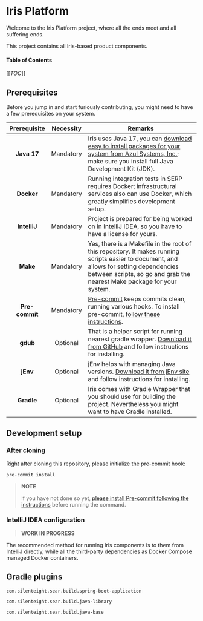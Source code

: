# Iris Platform <!-- omit in toc -->

Welcome to the Iris Platform project, where all the ends meet and all suffering ends.

This project contains all Iris-based product components.

#### Table of Contents <!-- omit in toc -->

[[_TOC_]]

## Prerequisites

Before you jump in and start furiously contributing, you might need to have a few prerequisites on your system.

|  Prerequisite  | Necessity | Remarks                                                                                                                                                                                                                                               |
|:--------------:|:---------:|-------------------------------------------------------------------------------------------------------------------------------------------------------------------------------------------------------------------------------------------------------|
|  **Java 17**   | Mandatory | Iris uses Java 17, you can  [download easy to install packages for your system from Azul Systems, Inc.](https://www.azul.com/downloads/zulu-community/?&version=java-17-lts#download-openjdk); make sure you install full Java Development Kit (JDK). |
|   **Docker**   | Mandatory | Running integration tests in SERP requires Docker; infrastructural services also can use Docker, which greatly simplifies development setup.                                                                                                          |
|  **IntelliJ**  | Mandatory | Project is prepared for being worked on in IntelliJ IDEA, so you have to have a license for yours.                                                                                                                                                    |
|    **Make**    | Mandatory | Yes, there is a Makefile in the root of this repository. It makes running scripts easier to document, and allows for setting dependencies between scripts, so go and grab the nearest Make package for your system.                                   |
| **Pre-commit** | Mandatory | [Pre-commit](https://pre-commit.com) keeps commits clean, running various hooks. To install pre-commit, [follow these instructions](docs/development/installing-pre-commit.md).                                                                       |
|    **gdub**    | Optional  | That is a helper script for running nearest gradle wrapper. [Download it from GitHub](https://github.com/dougborg/gdub) and follow instructions for installing.                                                                                       |
|    **jEnv**    | Optional  | jEnv helps with managing Java versions. [Download it from jEnv site](https://www.jenv.be/) and follow instructions for installing.                                                                                                                    |  
|   **Gradle**   | Optional  | Iris comes with Gradle Wrapper that you should use for building the project. Nevertheless you might want to have Gradle installed.                                                                                                                    |

## Development setup

### After cloning

Right after cloning this repository, please initialize the pre-commit hook:

```bash
pre-commit install
```

> **NOTE**
>
> If you have not done so yet, [please install Pre-commit following the instructions](docs/development/installing-pre-commit.md)
> before running the command.

### IntelliJ IDEA configuration

> **WORK IN PROGRESS**

The recommended method for running Iris components is to them from IntelliJ directly, while all the third-party dependencies as Docker Compose managed Docker containers.

## Gradle plugins

`com.silenteight.sear.build.spring-boot-application`

`com.silenteight.sear.build.java-library`

`com.silenteight.sear.build.java-base`

